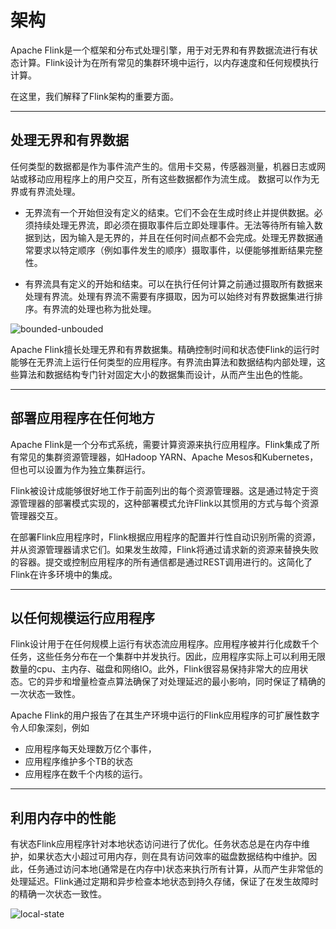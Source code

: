 # 架构
Apache Flink是一个框架和分布式处理引擎，用于对无界和有界数据流进行有状态计算。Flink设计为在所有常见的集群环境中运行，以内存速度和任何规模执行计算。

在这里，我们解释了Flink架构的重要方面。

---

## 处理无界和有界数据
任何类型的数据都是作为事件流产生的。信用卡交易，传感器测量，机器日志或网站或移动应用程序上的用户交互，所有这些数据都作为流生成。
数据可以作为无界或有界流处理。
 - 无界流有一个开始但没有定义的结束。它们不会在生成时终止并提供数据。必须持续处理无界流，即必须在摄取事件后立即处理事件。无法等待所有输入数据到达，因为输入是无界的，并且在任何时间点都不会完成。处理无界数据通常要求以特定顺序（例如事件发生的顺序）摄取事件，以便能够推断结果完整性。

 - 有界流具有定义的开始和结束。可以在执行任何计算之前通过摄取所有数据来处理有界流。处理有界流不需要有序摄取，因为可以始终对有界数据集进行排序。有界流的处理也称为批处理。

![bounded-unbouded](https://github.com/Jonathan-Wei/Flink-Docs-CN/blob/master/01%20%E4%BB%8B%E7%BB%8D/images/bounded-unbounded.png)

Apache Flink擅长处理无界和有界数据集。精确控制时间和状态使Flink的运行时能够在无界流上运行任何类型的应用程序。有界流由算法和数据结构内部处理，这些算法和数据结构专门针对固定大小的数据集而设计，从而产生出色的性能。

---

## 部署应用程序在任何地方
Apache Flink是一个分布式系统，需要计算资源来执行应用程序。Flink集成了所有常见的集群资源管理器，如Hadoop YARN、Apache Mesos和Kubernetes，但也可以设置为作为独立集群运行。

Flink被设计成能够很好地工作于前面列出的每个资源管理器。这是通过特定于资源管理器的部署模式实现的，这种部署模式允许Flink以其惯用的方式与每个资源管理器交互。

在部署Flink应用程序时，Flink根据应用程序的配置并行性自动识别所需的资源，并从资源管理器请求它们。如果发生故障，Flink将通过请求新的资源来替换失败的容器。提交或控制应用程序的所有通信都是通过REST调用进行的。这简化了Flink在许多环境中的集成。

---

## 以任何规模运行应用程序
Flink设计用于在任何规模上运行有状态流应用程序。应用程序被并行化成数千个任务，这些任务分布在一个集群中并发执行。因此，应用程序实际上可以利用无限数量的cpu、主内存、磁盘和网络IO。此外，Flink很容易保持非常大的应用状态。它的异步和增量检查点算法确保了对处理延迟的最小影响，同时保证了精确的一次状态一致性。

Apache Flink的用户报告了在其生产环境中运行的Flink应用程序的可扩展性数字令人印象深刻，例如
 - 应用程序每天处理数万亿个事件，
 - 应用程序维护多个TB的状态
 - 应用程序在数千个内核的运行。

---

## 利用内存中的性能
有状态Flink应用程序针对本地状态访问进行了优化。任务状态总是在内存中维护，如果状态大小超过可用内存，则在具有访问效率的磁盘数据结构中维护。因此，任务通过访问本地(通常是在内存中)状态来执行所有计算，从而产生非常低的处理延迟。Flink通过定期和异步检查本地状态到持久存储，保证了在发生故障时的精确一次状态一致性。

![local-state](https://github.com/Jonathan-Wei/Flink-Docs-CN/blob/master/01%20%E4%BB%8B%E7%BB%8D/images/local-state.png)


